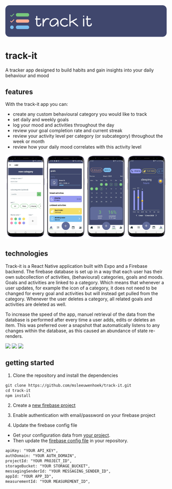 <img src="./assets/logo.png"/>

# track-it

A tracker app designed to build habits and gain insights into your daily behaviour and mood

## features

With the track-it app you can:
* create any custom behavioural category you would like to track
* set daily and weekly goals
* log your mood and activities throughout the day
* review your goal completion rate and current streak
* review your activity level per category (or subcategory) throughout the week or month
* review how your daily mood correlates with this activity level

<img src="./assets/mockups.png"/>

## technologies

Track-it is a React Native application built with Expo and a Firebase backend.
The firebase database is set up in a way that each user has their own subcollection of activities, (behavioural) categories, goals and moods.
Goals and activities are linked to a category. Which means that whenever a user updates, for example the icon of a category, it does not need to be changed for every goal and activities but will instead get pulled from the category.
Whenever the user deletes a category, all related goals and activities are deleted as well.

To increase the speed of the app, manuel retrieval of the data from the database is performed after every time a user adds, edits or deletes an item.
This was preferred over a snapshot that automatically listens to any changes within the database, as this caused an abundance of state re-renders.

<img src="https://img.shields.io/badge/-React%20Native-78C77C"/> <img src="https://img.shields.io/badge/-Expo-FFAE94"/> <img src="https://img.shields.io/badge/-Firebase-79BEEE"/>

## getting started

1. Clone the repository and install the dependencies
```
git clone https://github.com/msleeuwenhoek/track-it.git
cd track-it
npm install
```

2. Create a [new firebase project](https://console.firebase.google.com/)

3. Enable authentication with email/password on your firebase project

4. Update the firebase config file
  - Get your configuration data from [your project](https://console.firebase.google.com/project/_/settings/general/).
  - Then update the [firebase config file](./config/firebase.js) in your repository.

```
apiKey: "YOUR API_KEY",
authDomain: "YOUR AUTH_DOMAIN",
projectId: "YOUR PROJECT_ID",
storageBucket: "YOUR STORAGE_BUCKET",
messagingSenderId: "YOUR MESSAGING_SENDER_ID",
appId: "YOUR APP_ID",
measurementId: "YOUR MEASUREMENT_ID",
```

